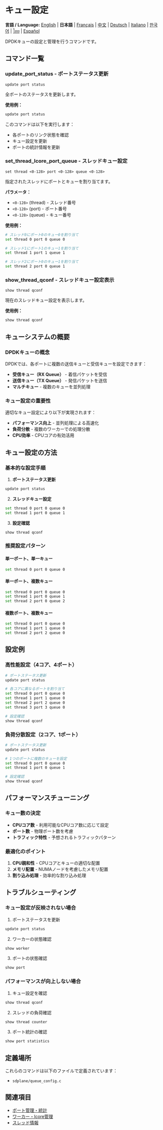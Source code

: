 # キュー設定

**言語 / Language:** [English](../queue-configuration.md) | **日本語** | [Français](../fr/queue-configuration.md) | [中文](../zh/queue-configuration.md) | [Deutsch](../de/queue-configuration.md) | [Italiano](../it/queue-configuration.md) | [한국어](../ko/queue-configuration.md) | [ไทย](../th/queue-configuration.md) | [Español](../es/queue-configuration.md)

DPDKキューの設定と管理を行うコマンドです。

## コマンド一覧

### update_port_status - ポートステータス更新
```
update port status
```

全ポートのステータスを更新します。

**使用例：**
```bash
update port status
```

このコマンドは以下を実行します：
- 各ポートのリンク状態を確認
- キュー設定を更新
- ポートの統計情報を更新

### set_thread_lcore_port_queue - スレッドキュー設定
```
set thread <0-128> port <0-128> queue <0-128>
```

指定されたスレッドにポートとキューを割り当てます。

**パラメータ：**
- `<0-128>` (thread) - スレッド番号
- `<0-128>` (port) - ポート番号
- `<0-128>` (queue) - キュー番号

**使用例：**
```bash
# スレッド0にポート0のキュー0を割り当て
set thread 0 port 0 queue 0

# スレッド1にポート1のキュー1を割り当て
set thread 1 port 1 queue 1

# スレッド2にポート0のキュー1を割り当て
set thread 2 port 0 queue 1
```

### show_thread_qconf - スレッドキュー設定表示
```
show thread qconf
```

現在のスレッドキュー設定を表示します。

**使用例：**
```bash
show thread qconf
```

## キューシステムの概要

### DPDKキューの概念
DPDKでは、各ポートに複数の送信キューと受信キューを設定できます：

- **受信キュー（RX Queue）** - 着信パケットを受信
- **送信キュー（TX Queue）** - 発信パケットを送信
- **マルチキュー** - 複数のキューを並列処理

### キュー設定の重要性
適切なキュー設定により以下が実現されます：
- **パフォーマンス向上** - 並列処理による高速化
- **負荷分散** - 複数のワーカーでの処理分散
- **CPU効率** - CPUコアの有効活用

## キュー設定の方法

### 基本的な設定手順
1. **ポートステータス更新**
```bash
update port status
```

2. **スレッドキュー設定**
```bash
set thread 0 port 0 queue 0
set thread 1 port 0 queue 1
```

3. **設定確認**
```bash
show thread qconf
```

### 推奨設定パターン

#### 単一ポート、単一キュー
```bash
set thread 0 port 0 queue 0
```

#### 単一ポート、複数キュー
```bash
set thread 0 port 0 queue 0
set thread 1 port 0 queue 1
set thread 2 port 0 queue 2
```

#### 複数ポート、複数キュー
```bash
set thread 0 port 0 queue 0
set thread 1 port 1 queue 0
set thread 2 port 2 queue 0
```

## 設定例

### 高性能設定（4コア、4ポート）
```bash
# ポートステータス更新
update port status

# 各コアに異なるポートを割り当て
set thread 0 port 0 queue 0
set thread 1 port 1 queue 0
set thread 2 port 2 queue 0
set thread 3 port 3 queue 0

# 設定確認
show thread qconf
```

### 負荷分散設定（2コア、1ポート）
```bash
# ポートステータス更新
update port status

# 1つのポートに複数のキューを設定
set thread 0 port 0 queue 0
set thread 1 port 0 queue 1

# 設定確認
show thread qconf
```

## パフォーマンスチューニング

### キュー数の決定
- **CPUコア数** - 利用可能なCPUコア数に応じて設定
- **ポート数** - 物理ポート数を考慮
- **トラフィック特性** - 予想されるトラフィックパターン

### 最適化のポイント
1. **CPU親和性** - CPUコアとキューの適切な配置
2. **メモリ配置** - NUMAノードを考慮したメモリ配置
3. **割り込み処理** - 効率的な割り込み処理

## トラブルシューティング

### キュー設定が反映されない場合
1. ポートステータスを更新
```bash
update port status
```

2. ワーカーの状態確認
```bash
show worker
```

3. ポートの状態確認
```bash
show port
```

### パフォーマンスが向上しない場合
1. キュー設定を確認
```bash
show thread qconf
```

2. スレッドの負荷確認
```bash
show thread counter
```

3. ポート統計の確認
```bash
show port statistics
```

## 定義場所

これらのコマンドは以下のファイルで定義されています：
- `sdplane/queue_config.c`

## 関連項目

- [ポート管理・統計](port-management.md)
- [ワーカー・lcore管理](worker-management.md)
- [スレッド情報](thread-information.md)